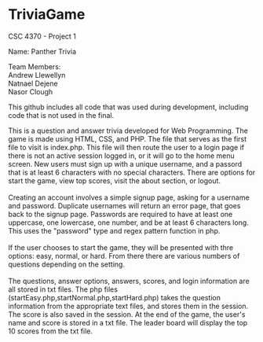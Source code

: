 # TriviaGame
CSC 4370 - Project 1

Name: Panther Trivia

Team Members:\
Andrew Llewellyn\
Natnael Dejene\
Nasor Clough


This github includes all code that was used during development, including code that is not used in the final.

This is a question and answer trivia developed for Web Programming. The game is made using HTML, CSS, and PHP. The file that serves as the first file to visit is index.php. This file will then route the user to a login page if there is not an active session logged in, or it will go to the home menu screen. New users must sign up with a unique username, and a passord that is at least 6 characters with no special characters. There are options for start the game, view top scores, visit the about section, or logout.\
\
Creating an account involves a simple signup page, asking for a username and password. Duplicate usernames will return an error page, that goes back to the signup page. Passwords are required to have at least one uppercase, one lowercase, one number, and be at least 6 characters long. This uses the "password" type and regex pattern function in php.\
\
If the user chooses to start the game, they will be presented with thre options: easy, normal, or hard. From there there are various numbers of questions depending on the setting.\
\
The questions, answer options, answers, scores, and login information are all stored in txt files. The php files (startEasy.php,startNormal.php,startHard.php) takes the question information from the appropriate text files, and stores them in the session. The score is also saved in the session. At the end of the game, the user's name and score is stored in a txt file. The leader board will display the top 10 scores from the txt file.
